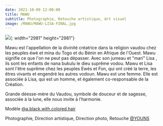 ```yaml
---
date: 2021-10-09 12:00:00
title: MAWU
subtitle: Photographie, Retouche artistique, Art visuel
image: /MAWU/MAWU-LISA-FINAL.jpg
---
```

![](/MAWU/MAWU-LISA-FINAL.jpg){: width="2981" height="2981"}

Mawu est l'appellation de la divinité créatrice dans la religion vaudou chez les peuples éwé et mina du Togo et du Bénin en Afrique de l'Ouest. Mawu signifie ce que l'on ne peut pas dépasser. Avec son jumeau et "mari" Lisa , ils sont les enfants de nana bukulu le dieu supr&ecirc;me vodou. Mawu et Lisa sont l'&ecirc;tre supr&ecirc;me chez les peuples Ewés et Fon, qui ont créé la terre, les &ecirc;tres vivants et engendré les autres vodoun. Mawu est une femme. Elle est associée &agrave; Lisa, qui est un homme, et également co-responsable de la Création.

Grande déesse-m&egrave;re du Vaudou, symbole de douceur et de sagesse, associée &agrave; la lune, elle nous invite &agrave; l’harmonie.

Mod&egrave;le [@a.black.with.colored.hair](https://www.instagram.com/a_black_with_colored_hair/)

Photographie, Direction artistique, Direction photo, Retouche [@YOUNS](https://www.instagram.com/younous_herve/)